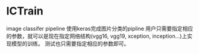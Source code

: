 # ICTrain
image classifer pipeline
使用keras完成图片分类的pipline
用户只需要指定相应的参数，就可以是现在指定网络结构(vgg16, vgg19, xception, inception...)上实现模型的训练。
测试也只需要指定相应的参数即可。
